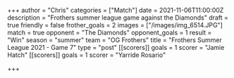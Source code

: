 +++
author = "Chris"
categories = ["Match"]
date = 2021-11-06T11:00:00Z
description = "Frothers summer league game against the Diamonds"
draft = true
friendly = false
frother_goals = 2
images = ["/images/img_6514.JPG"]
match = true
opponent = "The Diamonds"
opponent_goals = 1
result = "Win"
season = "summer"
team = "OG Frothers"
title = "Frothers Summer League 2021 - Game 7"
type = "post"
[[scorers]]
goals = 1
scorer = "Jamie Hatch"
[[scorers]]
goals = 1
scorer = "Yarride Rosario"

+++
